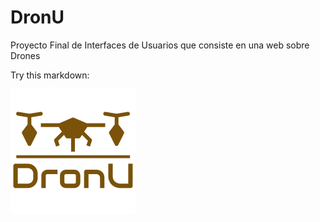 # DronU
Proyecto Final de Interfaces de Usuarios que consiste en una web sobre Drones



Try this markdown:

![alt text](https://github.com/javiaspiroz/DronU/blob/master/src/assets/images/logo.png)
